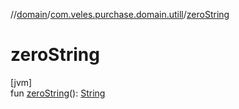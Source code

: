 //[domain](../../index.md)/[com.veles.purchase.domain.utill](index.md)/[zeroString](zero-string.md)

# zeroString

[jvm]\
fun [zeroString](zero-string.md)(): [String](https://kotlinlang.org/api/latest/jvm/stdlib/kotlin/-string/index.html)
